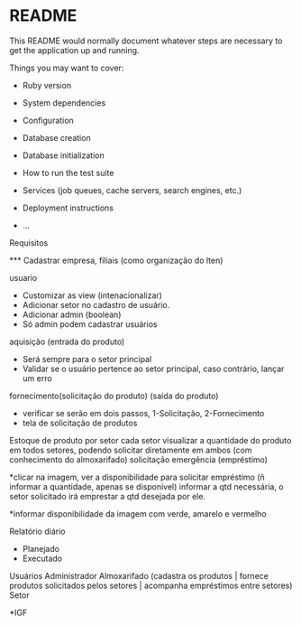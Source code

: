 # README

This README would normally document whatever steps are necessary to get the
application up and running.

Things you may want to cover:

* Ruby version

* System dependencies

* Configuration

* Database creation

* Database initialization

* How to run the test suite

* Services (job queues, cache servers, search engines, etc.)

* Deployment instructions

* ...




Requisitos


*** Cadastrar empresa, filiais (como organização do lten)

usuario
  * Customizar as view (intenacionalizar)
  * Adicionar setor no cadastro de usuário.
  * Adicionar admin (boolean)
  * Só admin podem cadastrar usuários


aquisição (entrada do produto)
  * Será sempre para o setor principal
  * Validar se o usuário pertence ao setor principal, caso contrário, lançar um erro

fornecimento(solicitação do produto) (saída do produto)
  * verificar se serão em dois passos, 1-Solicitação, 2-Fornecimento
  * tela de solicitação de produtos



Estoque de produto por setor
cada setor visualizar a quantidade do produto em todos setores, podendo solicitar diretamente em ambos (com conhecimento do almoxarifado)
solicitação emergência (empréstimo)


*clicar na imagem, ver a disponibilidade para solicitar empréstimo (ñ informar a quantidade, apenas se disponível)
informar a qtd necessária, o setor solicitado irá emprestar a qtd desejada por ele.

*informar disponibilidade da imagem com verde, amarelo e vermelho

Relatório diário
- Planejado
- Executado


Usuários
Administrador
Almoxarifado (cadastra os produtos | fornece produtos solicitados pelos setores | acompanha empréstimos entre setores)
Setor


*IGF
